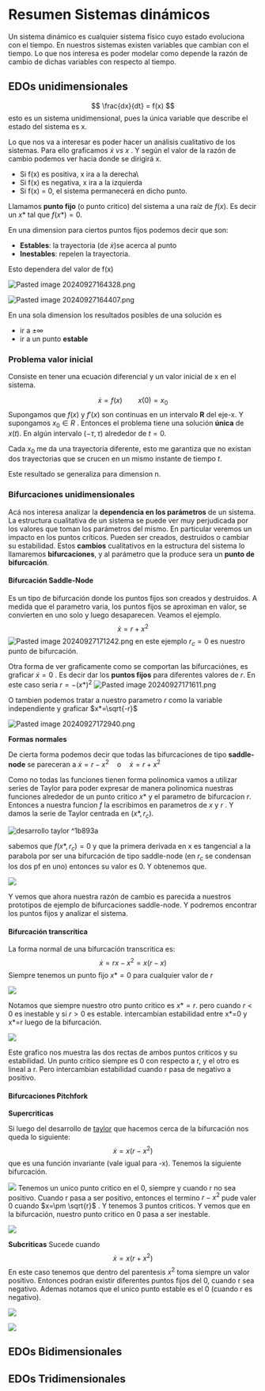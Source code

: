 # Resumen Sistemas dinámicos

Un sistema dinámico es cualquier sistema físico cuyo estado evoluciona con el tiempo. En nuestros sistemas existen variables que cambian con el tiempo. Lo que nos interesa es poder modelar como depende la razón de cambio de dichas variables con respecto al tiempo. 

## EDOs unidimensionales

$$
\frac{dx}{dt} = f(x)
$$
esto es un sistema unidimensional, pues la única variable que describe el estado del sistema es x. 

Lo que nos va a interesar es poder hacer un análisis cualitativo de los sistemas. Para ello graficamos $\dot{x} \ vs \ x$ . Y según el valor de la razón de cambio podemos ver hacia donde se dirigirá x. 

- Si f(x) es positiva, x ira a la derecha\
- Si f(x) es negativa, x ira a la izquierda
- Si f(x) = 0, el sistema permanecerá en dicho punto.

Llamamos **punto fijo** (o punto critico) del sistema a una raíz de $f(x)$. Es decir un $x*$ tal que $f(x*)=0$.

En una dimension para ciertos puntos fijos podemos decir que son:

- **Estables**: la trayectoria (de $\dot{x}$)se acerca al punto
- **Inestables**: repelen la trayectoria.

Esto dependera del valor de f(x)

![Pasted image 20240927164328.png](Pasted%20image%2020240927164328.png)

![Pasted image 20240927164407.png](Pasted%20image%2020240927164407.png)

En una sola dimension los resultados posibles de una solución es 
- ir a $\pm\infty$ 
- ir a un punto **estable** 


### Problema valor inicial
Consiste en tener una ecuación diferencial y un valor inicial de x en el sistema.

$$
\dot{x}=f(x) \qquad x(0)=x_0
$$
Supongamos que $f(x)$ y $f'(x)$ son continuas en un intervalo **R** del eje-x. Y supongamos $x_0 \in R$ . Entonces el problema tiene una solución **única** de $x(t)$. En algún intervalo $(-\tau,\tau)$ alrededor de $t=0$.

Cada $x_0$ me da una trayectoria diferente, esto me garantiza que no existan dos trayectorias que se crucen en un mismo instante de tiempo $t$.

Este resultado se generaliza para dimension n.

### Bifurcaciones unidimensionales

Acá nos interesa analizar la **dependencia en los parámetros** de un sistema. La estructura cualitativa de un sistema se puede ver muy perjudicada por los valores que toman los parámetros del mismo. En particular veremos un impacto en los puntos críticos. Pueden ser creados, destruidos o cambiar su estabilidad. Estos **cambios** cualitativos en la estructura del sistema lo llamaremos **bifurcaciones**, y al parámetro que la produce sera un **punto de bifurcación**.

#### Bifurcación Saddle-Node
Es un tipo de bifurcación donde los puntos fijos son creados y destruidos. A medida que el parametro varia, los puntos fijos se aproximan en valor, se convierten en uno solo y luego desaparecen. Veamos el ejemplo.
$$ \dot{x} = r + x^2 $$
![Pasted image 20240927171242.png](Pasted%20image%2020240927171242.png)
en este ejemplo $r_c=0$ es nuestro punto de bifurcación.

Otra forma de ver graficamente como se comportan las bifurcaciónes, es graficar $\dot{x} = 0$ . Es decir dar los **puntos fijos** para diferentes valores de $r$. En este caso seria $r = -(x*)^2$ 
![Pasted image 20240927171611.png](Pasted%20image%2020240927171611.png)

O tambien podemos tratar a nuestro parametro $r$ como la variable independiente y graficar $x*=\sqrt{-r}$

![Pasted image 20240927172940.png](Pasted%20image%2020240927172940.png)

**Formas normales** 

De cierta forma podemos decir que todas las bifurcaciones de tipo **saddle-node** se pareceran a $\dot{x}= r-x^2 \quad \text{o} \quad \dot{x}=r+x^2$

Como no todas las funciones tienen forma polinomica vamos a utilizar series de Taylor para poder expresar de manera polinomica nuestras funciones alrededor de un punto critico $x*$ y el parametro de bifurcacion $r$. Entonces a nuestra funcion $f$ la escribimos en parametros de $x$ y $r$ . Y damos la serie de Taylor centrada en ($x*,r_c$). 

![desarrollo taylor](Pasted%20image%2020240927173913.png) ^1b893a

sabemos que $f(x*,r_c)=0$ y que la primera derivada en x es tangencial a la parabola por ser una bifurcación de tipo saddle-node (en $r_c$ se condensan los dos pf en uno) entonces su valor es 0. Y obtenemos que.

![](Pasted%20image%2020240927174137.png)

Y vemos que ahora nuestra razón de cambio es parecida a nuestros prototipos de ejemplo de bifurcaciones saddle-node. Y podremos encontrar los puntos fijos y analizar el sistema. 

#### Bifurcación transcrítica
La forma normal de una bifurcación transcritica es:
$$
\dot{x} = rx -x^2 = x(r-x)
$$
Siempre tenemos un punto fijo $x*=0$ para cualquier valor de $r$

![](Pasted%20image%2020240927180445.png)

Notamos que siempre nuestro otro punto critico es $x*=r$. pero cuando $r<0$ es inestable y si $r>0$ es estable. intercambian estabilidad entre x*=0 y x*=r luego de la bifurcación.

![](Pasted%20image%2020240927180815.png)

Este grafico nos muestra las dos rectas de ambos puntos criticos y su estabilidad. Un punto critico siempre es 0 con respecto a r, y el otro es lineal a r. Pero intercambian estabilidad cuando r pasa de negativo a positivo. 

#### Bifurcaciones Pitchfork
**Supercriticas**

Si luego del desarrollo de [taylor](#^1b893a) que hacemos cerca de la bifurcación nos queda lo siguiente:
$$
\dot{x} = x(r-x^2)
$$
que es una función invariante (vale igual para -x). Tenemos la siguiente bifurcación.

![](Pasted%20image%2020240927183207.png)
Tenemos un unico punto critico en el 0, siempre y cuando r no sea positivo. Cuando r pasa a ser positivo, entonces el termino $r-x^2$ pude valer 0 cuando $x=\pm \sqrt{r}$ . Y tenemos 3 puntos criticos. Y vemos que en la bifurcación, nuestro punto critico en 0 pasa a ser inestable. 

![](Pasted%20image%2020240927183430.png)

**Subcriticas**
Sucede cuando 
$$\dot{x} = x(r+x^2)$$
En este caso tenemos que dentro del parentesis $x^2$ toma siempre un valor positivo. Entonces podran existir diferentes puntos fijos del 0, cuando r sea negativo. Ademas notamos que el unico punto estable es el 0 (cuando r es negativo).

![](Pasted%20image%2020240927184343.png)

![](Pasted%20image%2020240927184156.png)


## EDOs Bidimensionales

## EDOs Tridimensionales
